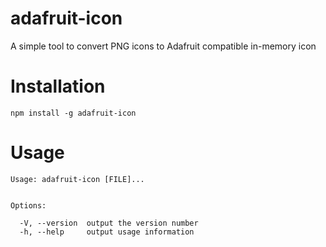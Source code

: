 # adafruit-icon

A simple tool to convert PNG icons to Adafruit compatible in-memory icon

# Installation

`npm install -g adafruit-icon`

# Usage

```console
Usage: adafruit-icon [FILE]...


Options:

  -V, --version  output the version number
  -h, --help     output usage information
```